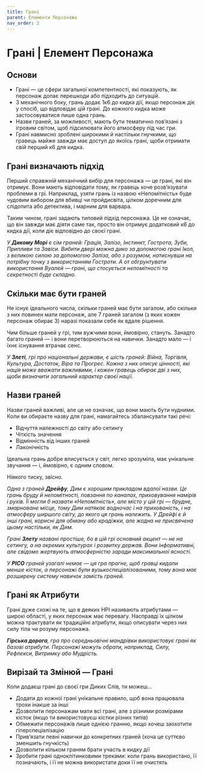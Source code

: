 ```yaml
---
title: Грані
parent: Елементи Персонажа
nav_order: 2
---
```


# Грані | Елемент Персонажа

## Основи
- Грані — це сфери загальної компетентності, які показують, як персонаж долає перешкоди або підходить до ситуацій.
- З механічного боку, грань додає 1к6 до кидка дії, якщо персонаж діє у спосіб, що відповідає цій грані. До кожного кидка може застосовуватися лише одна грань.
- Назви граней, за можливості, мають бути тематично пов’язані з ігровим світом, щоб підсилювати його атмосферу під час гри.
- Грані навмисно зроблені широкими й настільки гнучкими, що гравець майже завжди має доступ до якоїсь грані, щоби отримати свій перший к6 для кидка.

## Грані визначають підхід
Перший справжній механічний вибір для персонажа — це грані, які він отримує. Вони мають відповідати тому, як гравець хоче розв’язувати проблеми в грі. Наприклад, узяти грань із назвою «Непомітність» буде чудовим вибором для вбивці чи пройдисвіта, цілком доречним для слідопита або детектива, і марним для варвара. 

Таким чином, грані задають типовий підхід персонажа. Це не означає, що він завжди має діяти саме так, просто він отримує додатковий к6 до кидка дії, коли діє відповідно до своєї грані.

_У **Дикому Морі** є сім граней: Грація, Залізо, Інстинкт, Гострота, Зуби, Припливи та Завіси. Вибити двері можна дико за допомогою грані Ікол, з великою силою за допомогою Заліза, або з розумом, натиснувши на потрібну точку з використанням Гостроти. А от обгрунтувати використання Вуалей — грані, що стосується непомітності та секретності буде складно._

## Скільки має бути граней
Не існує ідеального числа, скільки граней має бути загалом, або скільки з них повинен мати персонаж, але 7 граней загалом (з яких кожен персонаж обирає 3) наразі показали себе як вдале рішення.

Чим більше граней у грі, тим вужчими вони, ймовірно, стануть. Занадто багато граней — і вони перетворюються на навички. Занадто мало — і їхнє існування втрачає сенс.

_У **Злеті**, грі про національні держави, є шість граней: Війна, Торгівля, Культура, Достаток, Віра та Прогрес. Кожна з них описує цінності, які нація може вважати важливими, і кожен гравець обирає дві з них, щоби визначити загальний характер своєї нації._

##  Назви граней
Назви граней важливі, але це не означає, що вони мають бути нудними. Коли ви обираєте назву для грані, намагайтесь збалансувати такі речі:
- Відчуття належності до світу або сетингу
- Чіткість значення
- Відмінність від інших граней
- Лаконічність

Ідеальна грань добре вписується у світ, легко зрозуміла, має унікальне звучання — і, ймовірно, є одним словом.

Ніякого тиску, звісно.

_Одна з граней **Дрейфу**, Дим є хорошим прикладом вдалої назви. Це грань бруду й непомітності, повзання по каналах, приховування намірів і рухів. Її могли б назвати «Непомітність», але місто у цій грі — брудне, змарноване місце, тому Дим натякає водночас і на прихованість, і на атмосферу ширшого світу, до якого ця грань належить. У Дрейфі є й інші грані, корисні для обману або крадіжки, але жодна не присвячена цьому настільки, як Дим._

_Грані **Злету** названі простіше, бо в цій грі основний акцент — не на сетингу, а на окремих культурах і розвитку держав. Вони інформативні, але свідомо жертвують атмосферністю заради максимальної ясності._

_У **PICO** граней узагалі немає — ця гра прагне, щоб гравці кидали менше кісток, а персонажі були вузькоспеціалізованими, тому вона має розширену систему навичок замість граней._

## Грані як Атрибути
Грані дуже схожі на те, що в деяких НРІ називають атрибутами — широкі області, у яких персонаж має перевагу. Насправді їх цілком можна трактувати як традиційні атрибути, якщо описувати через них силу тіла чи розуму персонажа.

_**Гірська дорога**, гра про середньовічні мандрівки використовує грані як базові атрибути. Персонажі можуть обрати, наприклад, Силу, Рефлекси, Витримку або Мудрість._

## Вирізай та Змінюй — Грані
Коли додаєш грані до своєї гри Диких Слів, ти можеш...
- Додати до кожної грані унікальне правило, щоб вона працювала трохи інакше за інші
- Дозволити персонажам мати всі грані, але з різними розмірами кісток (якщо ти використовуєш кістки різних типів)
- Обмежити персонажів лише однією гранню, якщо хочеш заохотити гіперспеціалізацію
- Прив’язати певні навички до конкретних граней (хоча це суттєво зменшить гнучкість)
- Дозволити кільком граням брати участь в кидку дії
- Зробити грані одноклітинковими треками: коли грань використано, її позначають, і її не можна використати доки її не очистять
